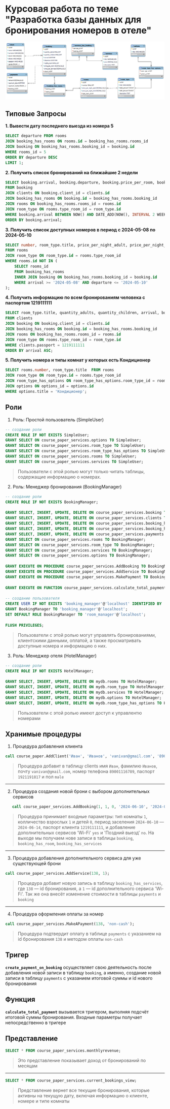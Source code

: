 # Курсовая работа по теме "Разработка базы данных для бронирования номеров в отеле"
![ERD-диаграмма](https://github.com/vanilnic/Course_work/blob/main/erd.png)

## Типовые Запросы
**1. Вывести дату последнего выезда из номера 5**
```sql
SELECT departure FROM rooms
JOIN booking_has_rooms ON rooms.id = booking_has_rooms.rooms_id
JOIN booking ON booking_has_rooms.booking_id = booking.id
WHERE rooms_id = 5
ORDER BY departure DESC
LIMIT 1;
```

**2. Получить список бронирований на ближайшие 2 недели**
```sql
SELECT booking.arrival, booking.departure, booking.price_per_room, booking.price_per_servises,  clients.name AS client_name, rooms.number, room_type.title
FROM booking
JOIN clients ON booking.client_id = clients.id
JOIN booking_has_rooms ON booking.id = booking_has_rooms.booking_id
JOIN rooms ON booking_has_rooms.rooms_id = rooms.id
JOIN room_type ON rooms.type_room_id = room_type.id
WHERE booking.arrival BETWEEN NOW() AND DATE_ADD(NOW(), INTERVAL 2 WEEK)
ORDER BY booking.arrival;
```

**3. Получить список доступных номеров в период с 2024-05-08 по 2024-05-10**
```sql
SELECT number, room_type.title, price_per_night_adult, price_per_night_child
FROM rooms
JOIN room_type ON room_type.id = rooms.type_room_id
WHERE rooms.id NOT IN (
    SELECT rooms_id
    FROM booking_has_rooms 
    INNER JOIN booking ON booking_has_rooms.booking_id = booking.id
    WHERE arrival >= '2024-05-08' AND departure <= '2024-05-10'
);
```

**4. Получить информацию по всем бронированиям человека с паспортом 1219111111**
```sql
SELECT room_type.title, quantity_adults, quantity_children, arrival, booking.departure, booking.price_per_room, booking.price_per_servises, rooms.number
FROM clients
JOIN booking ON booking.client_id = clients.id
JOIN booking_has_rooms ON booking.id = booking_has_rooms.booking_id
JOIN rooms ON booking_has_rooms.rooms_id = rooms.id
JOIN room_type ON rooms.type_room_id = room_type.id
WHERE clients.passport = 1219111111
ORDER BY arrival ASC;
```

**5. Получить номера и типы комнат у которых есть Кондиционер**
```sql
SELECT rooms.number, room_type.title  FROM rooms
JOIN room_type ON room_type.id = rooms.type_room_id
JOIN room_type_has_options ON room_type_has_options.room_type_id = room_type.id
JOIN options ON options_id = options.id
WHERE options.title = 'Кондиционер';
```

## Роли
1. Роль: Простой пользователь (SimpleUser)
``` sql
-- создание роли
CREATE ROLE IF NOT EXISTS SimpleUser; 
GRANT SELECT ON course_paper_services.options TO SimpleUser;
GRANT SELECT ON course_paper_services.room_type TO SimpleUser;
GRANT SELECT ON course_paper_services.room_type_has_options TO SimpleUser;
GRANT SELECT ON course_paper_services.rooms TO SimpleUser;
GRANT SELECT ON course_paper_services.services TO SimpleUser;
```
> Пользователи с этой ролью могут только читать таблицы, содержащие информацию о номерах.

2. Роль: Менеджер бронирования (BookingManager)
``` sql
-- создание роли
CREATE ROLE IF NOT EXISTS BookingManager;

GRANT SELECT, INSERT, UPDATE, DELETE ON course_paper_services.booking TO BookingManager;
GRANT SELECT, INSERT, UPDATE, DELETE ON course_paper_services.clients TO BookingManager;
GRANT SELECT, INSERT, UPDATE, DELETE ON course_paper_services.booking_has_rooms TO BookingManager;
GRANT SELECT, INSERT, UPDATE, DELETE ON course_paper_services.booking_has_services TO BookingManager;
GRANT SELECT, INSERT, UPDATE, DELETE ON course_paper_services.payments TO BookingManager;
GRANT SELECT ON course_paper_services.rooms TO BookingManager;
GRANT SELECT ON course_paper_services.room_type TO BookingManager;
GRANT SELECT ON course_paper_services.services TO BookingManager;
GRANT SELECT ON course_paper_services.options TO BookingManager;

GRANT EXECUTE ON PROCEDURE course_paper_services.AddBooking TO BookingManager;
GRANT EXECUTE ON PROCEDURE course_paper_services.AddService TO BookingManager;
GRANT EXECUTE ON PROCEDURE course_paper_services.MakePayment TO BookingManager;

GRANT EXECUTE ON FUNCTION course_paper_services.calculate_total_payment TO BookingManager;

-- создание пользователя
CREATE USER IF NOT EXISTS 'booking_manager'@'localhost' IDENTIFIED BY 'BookingPassword';
GRANT BookingManager TO 'booking_manager'@'localhost';
SET DEFAULT ROLE BookingManager TO 'room_manager'@'localhost';

FLUSH PRIVILEGES;
```
> Пользователи с этой ролью могут управлять бронированиями, клиентскими данными, оплатой, а также просматривать доступные номера и информацию о них.

3. Роль: Менеджер отеля (HotelManager)
``` sql
-- создание роли
CREATE ROLE IF NOT EXISTS HotelManager;

GRANT SELECT, INSERT, UPDATE, DELETE ON mydb.rooms TO HotelManager;
GRANT SELECT, INSERT, UPDATE, DELETE ON mydb.room_type TO HotelManager;
GRANT SELECT, INSERT, UPDATE, DELETE ON mydb.services TO HotelManager;
GRANT SELECT, INSERT, UPDATE, DELETE ON mydb.options TO HotelManager;
GRANT SELECT, INSERT, UPDATE, DELETE ON mydb.room_type_has_options TO HotelManager;
```
> Пользователи с этой ролью имеют доступ к управлентю номерами

## Хранимые процедуры
1. Процедура добавления клиента
``` sql
call course_paper.AddClient('Иван', 'Иванов', 'vanivan@gmail.com', '89001116789', '1921191817', 'male');
```
> Процедура добавит в таблицу clients имя `Иван`, фамилию `Иванов`, почту `vanivan@gmail.com`, номер телефона `89001116789`, паспорт `1921191817` и пол `male`
---
2. Процедура создания новой брони с выбором дополнительных сервисов
``` sql
   call course_paper_services.AddBooking(1, 1, 0, '2024-06-10', '2024-06-14', 1219111111, 'yes', 'no');
```
> Процедура принимает входные параметры: тип комнаты `1`, колличество взрослых `1` и детей `0`, период заселения `2024-06-10` —  `2024-06-14`, паспорт клиента `1219111111`, и добавление дополнительных сервисов 'Wi-Fi' `yes` и 'Поздний выезд' `no`. На выходе мы получаем нове записи в таблицы `booking`, `booking_has_room`, `booking_has_services`
---
3. Процедура добавления дополнительного сервиса для уже существующей брони
``` sql
call course_paper_services.AddService(138, 1);
```
> Процедура добавит новую запись в таблицу `booking_has_services`, где `138` —  id бронирования, а `1` — id дополнительного сервиса 'Wi-Fi'. Так же она внесёт изменение стоимости в таблицы `payments` и `booking`
---
4. Процедура оформления оплаты за номер
``` sql
call course_paper_services.MakeAPayment(138, 'non-cash');
```
> Процедура подтвердит оплату в таблице `payments` с указанием на id бронирования `138` и методом оплаты `non-cash`

## Тригер
**`create_payment_on_booking`** осуществляет свою деятельность после добавления новой записи в таблицу `booking`, а именно, создание новой записи в таблицу `payments` с указанием итоговой суммы и id нового бронирования

## Функция
**`calculate_total_payment`** вызывается тригером, выполняя подсчёт итоговой суммы бронирования. Входные параметры получает непосредственно в тригере

## Представление
``` sql
SELECT * FROM course_paper_services.monthlyrevenue;
```
> Это представление показывает доход от бронирований по месяцам
---
```sql
SELECT * FROM course_paper_services.current_bookings_view;
```
> Представление вернет все текущие бронирования, которые активны на текущую дату, включая информацию о клиенте, номере и типе комнаты
